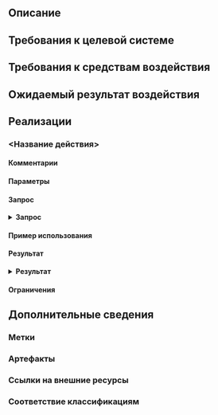 ## Описание
## Требования к целевой системе
## Требования к средствам воздействия
## Ожидаемый результат воздействия
## Реализации
### <Название действия>
#### Комментарии
#### Параметры
#### Запрос

<details>
<summary><b>Запрос</b></summary>

```json linenums="1"
```
</details>

#### Пример использования
#### Результат

<details>
<summary><b>Результат</b></summary>

```json linenums="1"
```
</details>

#### Ограничения
## Дополнительные сведения
### Метки
### Артефакты
### Ссылки на внешние ресурсы
### Соответствие классификациям
